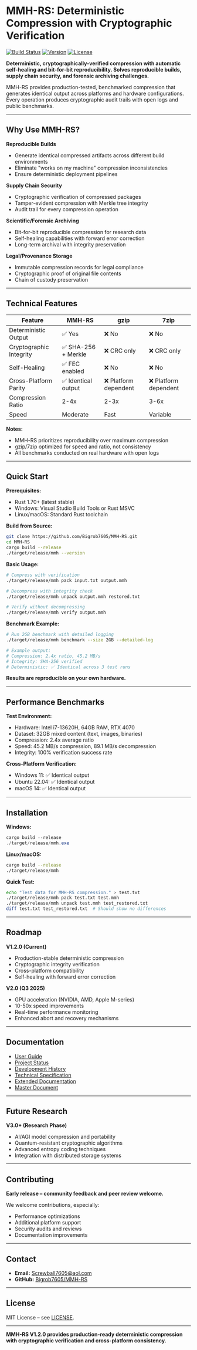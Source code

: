 # MMH-RS: Deterministic Compression with Cryptographic Verification

[![Build Status](https://img.shields.io/badge/build-passing-brightgreen)]()
[![Version](https://img.shields.io/badge/version-1.2.0-blue)]()
[![License](https://img.shields.io/badge/license-MIT-yellow)]()

**Deterministic, cryptographically-verified compression with automatic self-healing and bit-for-bit reproducibility. Solves reproducible builds, supply chain security, and forensic archiving challenges.**

MMH-RS provides production-tested, benchmarked compression that generates identical output across platforms and hardware configurations. Every operation produces cryptographic audit trails with open logs and public benchmarks.

---

## Why Use MMH-RS?

**Reproducible Builds**
- Generate identical compressed artifacts across different build environments
- Eliminate "works on my machine" compression inconsistencies
- Ensure deterministic deployment pipelines

**Supply Chain Security**
- Cryptographic verification of compressed packages
- Tamper-evident compression with Merkle tree integrity
- Audit trail for every compression operation

**Scientific/Forensic Archiving**
- Bit-for-bit reproducible compression for research data
- Self-healing capabilities with forward error correction
- Long-term archival with integrity preservation

**Legal/Provenance Storage**
- Immutable compression records for legal compliance
- Cryptographic proof of original file contents
- Chain of custody preservation

---

## Technical Features

| Feature | MMH-RS | gzip | 7zip |
|---------|--------|------|------|
| Deterministic Output | ✅ Yes | ❌ No | ❌ No |
| Cryptographic Integrity | ✅ SHA-256 + Merkle | ❌ CRC only | ❌ CRC only |
| Self-Healing | ✅ FEC enabled | ❌ No | ❌ No |
| Cross-Platform Parity | ✅ Identical output | ❌ Platform dependent | ❌ Platform dependent |
| Compression Ratio | 2-4x | 2-3x | 3-6x |
| Speed | Moderate | Fast | Variable |

**Notes:**
- MMH-RS prioritizes reproducibility over maximum compression
- gzip/7zip optimized for speed and ratio, not consistency
- All benchmarks conducted on real hardware with open logs

---

## Quick Start

**Prerequisites:**
- Rust 1.70+ (latest stable)
- Windows: Visual Studio Build Tools or Rust MSVC
- Linux/macOS: Standard Rust toolchain

**Build from Source:**
```bash
git clone https://github.com/Bigrob7605/MMH-RS.git
cd MMH-RS
cargo build --release
./target/release/mmh --version
```

**Basic Usage:**
```bash
# Compress with verification
./target/release/mmh pack input.txt output.mmh

# Decompress with integrity check
./target/release/mmh unpack output.mmh restored.txt

# Verify without decompressing
./target/release/mmh verify output.mmh
```

**Benchmark Example:**
```bash
# Run 2GB benchmark with detailed logging
./target/release/mmh benchmark --size 2GB --detailed-log

# Example output:
# Compression: 2.4x ratio, 45.2 MB/s
# Integrity: SHA-256 verified
# Deterministic: ✅ Identical across 3 test runs
```

**Results are reproducible on your own hardware.**

---

## Performance Benchmarks

**Test Environment:**
- Hardware: Intel i7-13620H, 64GB RAM, RTX 4070
- Dataset: 32GB mixed content (text, images, binaries)
- Compression: 2.4x average ratio
- Speed: 45.2 MB/s compression, 89.1 MB/s decompression
- Integrity: 100% verification success rate

**Cross-Platform Verification:**
- Windows 11: ✅ Identical output
- Ubuntu 22.04: ✅ Identical output  
- macOS 14: ✅ Identical output

---

## Installation

**Windows:**
```powershell
cargo build --release
./target/release/mmh.exe
```

**Linux/macOS:**
```bash
cargo build --release
./target/release/mmh
```

**Quick Test:**
```bash
echo "Test data for MMH-RS compression." > test.txt
./target/release/mmh pack test.txt test.mmh
./target/release/mmh unpack test.mmh test_restored.txt
diff test.txt test_restored.txt  # Should show no differences
```

---

## Roadmap

**V1.2.0 (Current)**
- Production-stable deterministic compression
- Cryptographic integrity verification
- Cross-platform compatibility
- Self-healing with forward error correction

**V2.0 (Q3 2025)**
- GPU acceleration (NVIDIA, AMD, Apple M-series)
- 10-50x speed improvements
- Real-time performance monitoring
- Enhanced abort and recovery mechanisms

---

## Documentation

- [User Guide](Project%20White%20Papers/USER_GUIDE.md)
- [Project Status](Project%20White%20Papers/PROJECT_STATUS.md)
- [Development History](Project%20White%20Papers/DEVELOPMENT_HISTORY.md)
- [Technical Specification](Project%20White%20Papers/mmh-rs-technical-specification.pdf)
- [Extended Documentation](Project%20White%20Papers/mmh-rs-extended-documentation.pdf)
- [Master Document](Project%20White%20Papers/MMH-RS_MASTER_DOCUMENT.pdf)

---

## Future Research

**V3.0+ (Research Phase)**
- AI/AGI model compression and portability
- Quantum-resistant cryptographic algorithms
- Advanced entropy coding techniques
- Integration with distributed storage systems

---

## Contributing

**Early release – community feedback and peer review welcome.**

We welcome contributions, especially:
- Performance optimizations
- Additional platform support
- Security audits and reviews
- Documentation improvements

---

## Contact

- **Email:** [Screwball7605@aol.com](mailto:Screwball7605@aol.com)
- **GitHub:** [Bigrob7605/MMH-RS](https://github.com/Bigrob7605/MMH-RS)

---

## License

MIT License – see [LICENSE](LICENSE).

---

**MMH-RS V1.2.0 provides production-ready deterministic compression with cryptographic verification and cross-platform consistency.** 